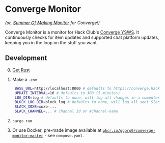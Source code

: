 # Converge Monitor

_(or, [Summer Of Making Monitor](https://github.com/SkyfallWasTaken/som-monitor) for Converge!)_

Converge Monitor is a monitor for Hack Club's [Converge YSWS](https://converge.hackclub.com). It continuously checks for item updates and supported chat platform updates, keeping you in the loop on the stuff you want.

## Development

0. [Get Rust](https://rustup.rs)
1. Make a `.env`

   ```sh
    BASE_URL=http://localhost:8000 # defaults to https://converge.hackclub.com
    UPDATE_INTERVAL=10 # defaults to 300 (5 minutes)
    LOG_DIR=log # defaults to none, will log all changes in a computer-friendly format
    BLOCK_LOG_DIR=block_log # defaults to none, will log all sent Slack blocks
    SLACK_XOXB=xoxb-...
    SLACK_CHANNEL=... # channel id or #channel-name
   ```

2. `cargo run`
3. Or use Docker, pre-made image available at [`ghcr.io/ggorg0/converge-monitor:master`](https://github.com/ggorg0/converge-monitor/pkgs/container/converge-monitor) - see `compose.yaml`.
